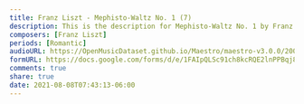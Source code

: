 ```yaml
---
title: Franz Liszt - Mephisto-Waltz No. 1 (7)
description: This is the description for Mephisto-Waltz No. 1 by Franz Liszt
composers: [Franz Liszt]
periods: [Romantic]
audioURL: https://OpenMusicDataset.github.io/Maestro/maestro-v3.0.0/2008/MIDI-Unprocessed_03_R2_2008_01-03_ORIG_MID--AUDIO_03_R2_2008_wav--3.midi
formURL: https://docs.google.com/forms/d/e/1FAIpQLSc91ch8kcRQE2lnPPBqj8fCjugzhw3v5TEwkYsXmlPeYFJpcg/viewform
comments: true
share: true
date: 2021-08-08T07:43:13-06:00
---
```


